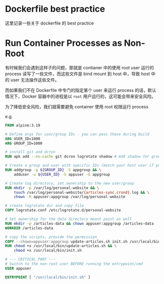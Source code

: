 # Dockerfile best practice

这里记录一些关于 dockerfile 的 best practice



# Run Container Processes as Non-Root

有时候我们会遇到这样子的问题，那就是 contianer 中的使用 root user 运行的 process 读写了一些文件，而这些文件是 bind mount 到 host 中，导致 host 中的 user 无法操作这些文件。

而如果我们不在 Dockerfile 中专门的指定某个 user 来运行 process 的话，默认情况下，Docker 容器中的进程是以 `root` 用户运行的，这可能会带来安全风险。

为了降低安全风险，我们就需要避免 container 使用 root 权限运行 process

e.g.

```dockerfile
FROM alpine:3.19

# Define args for user/group IDs - you can pass these during build
ARG USER_ID=1000
ARG GROUP_ID=1000

# install git and dcron
RUN apk add --no-cache git dcron logrotate shadow # Add shadow for groupadd/useradd

# Create a group and user with specific IDs (match your host user if possible)
RUN addgroup -g ${GROUP_ID} -S appgroup && \
    adduser -u ${USER_ID} -S appuser -G appgroup

# Create log directory, set ownership to the new user/group
RUN mkdir -p /var/log/personal-website && \
    touch /var/log/personal-website/{articles-sync,crond}.log && \
    chown -R appuser:appgroup /var/log/personal-website

# create logrotate dir and copy file
COPY logrotate.conf /etc/logrotate.d/personal-website

# Set ownership for the data directory mount point as well
RUN mkdir -p /articles-data && chown appuser:appgroup /articles-data
WORKDIR /articles-data

# copy the scripts, provide the permission
COPY --chown=appuser:appgroup update-articles.sh init.sh /usr/local/bin/
RUN chmod +x /usr/local/bin/update-articles.sh && \
    chmod +x /usr/local/bin/init.sh

# --- CRITICAL PART ---
# Switch to the non-root user BEFORE running the entrypoint/cmd
USER appuser

ENTRYPOINT [ "/usr/local/bin/init.sh" ]
```






